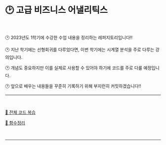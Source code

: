 # 🕑 고급 비즈니스 어낼리틱스  

<br>  

🕑 2023년도 1학기에 수강한 수업 내용을 정리하는 레퍼지토리입니다!!  

🕑 지난 학기에는 선형회귀를 다루었다면, 이번 학기에는 시계열 분석을 주로 다루는 강의입니다.  

🕑 개념도 중요하지만 이를 실제로 사용할 수 있어야 하기에 코드를 주로 다룰 예정입니다.  

🕑 앞으로 배우는 내용들을 꾸준히 기록하기 위해 부지런히 커밋하겠습니다!!  

***  

<br>  

[🚩 전체 코드 복습](https://github.com/nyamin9/Advanced-Business-Analytics-Practice/tree/main/%EB%B3%B5%EC%8A%B5)  

[🚩 함수정리](https://github.com/nyamin9/Advanced-Business-Analytics-Practice/tree/main/%ED%95%A8%EC%88%98)  

<br>  


***  



